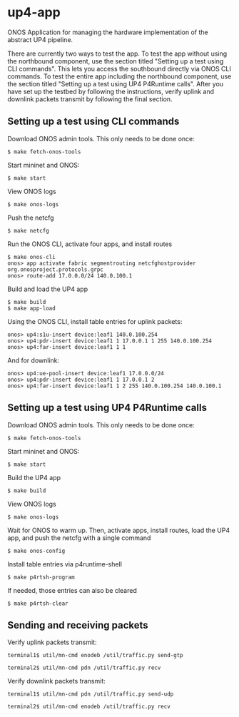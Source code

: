 # up4-app
ONOS Application for managing the hardware implementation of the abstract UP4 pipeline.

There are currently two ways to test the app. To test the app without using the northbound component, 
use the section titled "Setting up a test using CLI commands". This lets you access the southbound directly
via ONOS CLI commands. To test the entire app including the northbound component, use the section titled 
"Setting up a test using UP4 P4Runtime calls". After you have set up the testbed by following the instructions,
verify uplink and downlink packets transmit by following the final section.

## Setting up a test using CLI commands
Download ONOS admin tools. This only needs to be done once:

    $ make fetch-onos-tools
    
Start mininet and ONOS:

    $ make start  
    
View ONOS logs
    
    $ make onos-logs
    
Push the netcfg  

    $ make netcfg  
    
Run the ONOS CLI, activate four apps, and install routes 
 
    $ make onos-cli  
    onos> app activate fabric segmentrouting netcfghostprovider org.onosproject.protocols.grpc
    onos> route-add 17.0.0.0/24 140.0.100.1  
Build and load the UP4 app

    $ make build
    $ make app-load
Using the ONOS CLI, install table entries for uplink packets:

    onos> up4:s1u-insert device:leaf1 140.0.100.254  
    onos> up4:pdr-insert device:leaf1 1 17.0.0.1 1 255 140.0.100.254  
    onos> up4:far-insert device:leaf1 1 1     
And for downlink:

    onos> up4:ue-pool-insert device:leaf1 17.0.0.0/24  
    onos> up4:pdr-insert device:leaf1 1 17.0.0.1 2  
    onos> up4:far-insert device:leaf1 1 2 255 140.0.100.254 140.0.100.1 
    
## Setting up a test using UP4 P4Runtime calls
Download ONOS admin tools. This only needs to be done once:

    $ make fetch-onos-tools
    
Start mininet and ONOS:

    $ make start  
    
Build the UP4 app

    $ make build
    
View ONOS logs
    
    $ make onos-logs
    
Wait for ONOS to warm up. Then, activate apps, install routes, load the UP4 app, and push the netcfg
with a single command

    $ make onos-config
    
Install table entries via p4runtime-shell

    $ make p4rtsh-program
    
If needed, those entries can also be cleared

    $ make p4rtsh-clear
    
    
## Sending and receiving packets
    
Verify uplink packets transmit:
    
    terminal1$ util/mn-cmd enodeb /util/traffic.py send-gtp
    
    terminal2$ util/mn-cmd pdn /util/traffic.py recv
    
Verify downlink packets transmit:
    
    terminal1$ util/mn-cmd pdn /util/traffic.py send-udp
    
    terminal2$ util/mn-cmd enodeb /util/traffic.py recv
